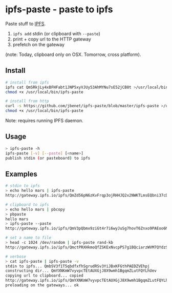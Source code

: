 # ipfs-paste - paste to ipfs

Paste stuff to [IPFS](http://ipfs.io).

1. `ipfs add` stdin (or clipboard with `--paste`)
2. print + copy url to the HTTP gateway
3. prefetch on the gateway

(note: Today, clipboard only on OSX. Tomorrow, cross platform).

## Install

```sh
# install from ipfs
ipfs cat QmSRkjLy4xBFHFabt1JNP5xyVJUy53AhMYNu7sE52jCB8t >/usr/local/bin/ipfs-paste
chmod +x /usr/local/bin/ipfs-paste

# install from http
curl -s https://github.com/jbenet/ipfs-paste/blob/master/ipfs-paste >/usr/local/bin/ipfs-paste
chmod +x /usr/local/bin/ipfs-paste
```

Note: requires running IPFS daemon.

## Usage

```sh
> ipfs-paste -h
ipfs-paste [-v] [--paste] [<name>]
publish stdin (or pasteboard) to ipfs
```

## Examples

```sh
# stdin to ipfs
> echo hello mars | ipfs-paste
http://gateway.ipfs.io/ipfs/QmZd56pN6zKvFrqp3ojRHHJQ2x2NWKTLmsEQbni37cDgvx/paste

# clipboard to ipfs
> echo hello mars | pbcopy
> pbpaste
hello mars
> ipfs-paste --paste
http://gateway.ipfs.io/ipfs/QmV3pQbmx9ziGt4r7i6wyJuSg7hovT6Znxo9PAEoo6M8qB/paste

# set a name to file
> head -c 1024 /dev/random | ipfs-paste rand-kb
http://gateway.ipfs.io/ipfs/QmctPRXHkmoQfZSKExNvcpPS7g1BQciarzWVM7QYdzS6eJ/rand-kb

# verbose
> cat ipfs-paste | ipfs-paste -v
stdin to ipfs... QmbSV3f1T5qbdfxfhSgrudRSv3YiJBxKFGthPAEDZVEhpj
constructing dir... QmYXNKmW7vyvpcTEtAUXGjJ8X9wmh1BgqmZLutFQYLhUev
copying url to clipboard... copied
http://gateway.ipfs.io/ipfs/QmYXNKmW7vyvpcTEtAUXGjJ8X9wmh1BgqmZLutFQYLhUev/paste
preloading on the gateways... ok
```
